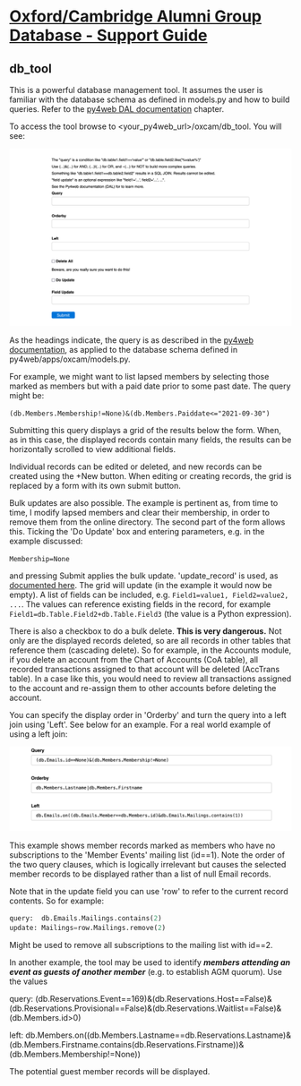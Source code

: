 # [Oxford/Cambridge Alumni Group Database - Support Guide](support.md)

## db_tool

This is a powerful database management tool. It assumes the user is familiar with the database schema as defined in models.py and how to build queries. Refer to the [py4web DAL documentation](https://py4web.com/_documentation/static/en/chapter-07.html#) chapter.

To access the tool browse to \<your_py4web_url\>/oxcam/db_tool. You will see:

![db_tool](images/db_tool.png)

As the headings indicate, the query is as described in the [py4web documentation](https://py4web.com/_documentation/static/en/chapter-07.html#the-database-abstraction-layer-dal), as applied to the database schema defined in py4web/apps/oxcam/models.py.

For example, we might want to list lapsed members by selecting those marked as members but with a paid date prior to some past date. The query might be:

`(db.Members.Membership!=None)&(db.Members.Paiddate<="2021-09-30")`

Submitting this query displays a grid of the results below the form. When, as in this case, the displayed records contain many fields, the results can be horizontally scrolled to view additional fields.

Individual records can be edited or deleted, and new records can be created using the +New button. When editing or creating records, the grid is replaced by a form with its own submit button.

Bulk updates are also possible. The example is pertinent as, from time to time, I modify lapsed members and clear their membership, in order to remove them from the online directory. The second part of the form allows this. Ticking the 'Do Update' box and entering parameters, e.g. in the example discussed:

`Membership=None`

and pressing Submit applies the bulk update. 'update_record' is used, as [documented here](https://py4web.com/_documentation/static/en/chapter-07.html#update-record). The grid will update (in the example it would now be empty).
A list of fields can be included, e.g. `Field1=value1, Field2=value2, ...`. The values can reference existing fields in the record, for example `Field1=db.Table.Field2+db.Table.Field3` (the value is a Python expression).

There is also a checkbox to do a bulk delete. **This is very dangerous.** Not only are the displayed records deleted, so are all records in other tables that reference them (cascading delete). So for example, in the Accounts module, if you delete an account from the Chart of Accounts (CoA table), all recorded transactions assigned to that account will be deleted (AccTrans table). In a case like this, you would need to review all transactions assigned to the account and re-assign them to other accounts before deleting the account.

You can specify the display order in 'Orderby' and turn the query into a left join using 'Left'. See below for an example. For a real world example of using a left join:

![db_tool_example](images/db_tool_example.png)

This example shows member records marked as members who have no subscriptions to the 'Member Events' mailing list (id==1). Note the order of the two query clauses, which is logically irrelevant but causes the selected member records to be displayed rather than a list of null Email records.

Note that in the update field you can use 'row' to refer to the current record contents. So for example:

```python
query:  db.Emails.Mailings.contains(2)
update: Mailings=row.Mailings.remove(2)
```

Might be used to remove all subscriptions to the mailing list with id==2.

In another example, the tool may be used to identify ***members attending an event as guests of another member*** (e.g. to establish AGM quorum). Use the values

query: (db.Reservations.Event==169)&(db.Reservations.Host==False)&(db.Reservations.Provisional==False)&(db.Reservations.Waitlist==False)&(db.Members.id>0)

left: db.Members.on((db.Members.Lastname==db.Reservations.Lastname)&(db.Members.Firstname.contains(db.Reservations.Firstname))&(db.Members.Membership!=None))

The potential guest member records will be displayed.

